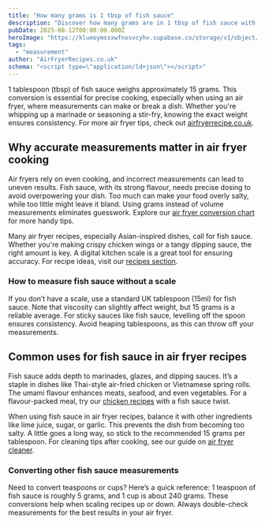 ```yaml
---
title: "How many grams is 1 tbsp of fish sauce"
description: "Discover how many grams are in 1 tbsp of fish sauce with our easy conversion guide. Perfect for air fryer recipes and precise cooking!"
pubDate: 2025-08-12T00:00:00.000Z
heroImage: "https://klueoymssxwfnxsvcyhv.supabase.co/storage/v1/object/public/md/how-many-grams-is-1-tbsp-of-fish-sauce-bc969224.webp"
tags:
  - "measurement"
author: "AirFryerRecipes.co.uk"
schema: "<script type=\"application/ld+json\"></script>"
---
```


<p>1 tablespoon (tbsp) of fish sauce weighs approximately 15 grams. This conversion is essential for precise cooking, especially when using an air fryer, where measurements can make or break a dish. Whether you're whipping up a marinade or seasoning a stir-fry, knowing the exact weight ensures consistency. For more air fryer tips, check out <a href=https://www.airfryerrecipe.co.uk/>airfryerrecipe.co.uk</a>.</p>  

<h2>Why accurate measurements matter in air fryer cooking</h2>  
<p>Air fryers rely on even cooking, and incorrect measurements can lead to uneven results. Fish sauce, with its strong flavour, needs precise dosing to avoid overpowering your dish. Too much can make your food overly salty, while too little might leave it bland. Using grams instead of volume measurements eliminates guesswork. Explore our <a href=https://www.airfryerrecipe.co.uk/air-fryer-conversion-chart>air fryer conversion chart</a> for more handy tips.</p>  

<p>Many air fryer recipes, especially Asian-inspired dishes, call for fish sauce. Whether you're making crispy chicken wings or a tangy dipping sauce, the right amount is key. A digital kitchen scale is a great tool for ensuring accuracy. For recipe ideas, visit our <a href=https://www.airfryerrecipe.co.uk/recipes>recipes section</a>.</p>  

<h3>How to measure fish sauce without a scale</h3>  
<p>If you don’t have a scale, use a standard UK tablespoon (15ml) for fish sauce. Note that viscosity can slightly affect weight, but 15 grams is a reliable average. For sticky sauces like fish sauce, levelling off the spoon ensures consistency. Avoid heaping tablespoons, as this can throw off your measurements.</p>  

<h2>Common uses for fish sauce in air fryer recipes</h2>  
<p>Fish sauce adds depth to marinades, glazes, and dipping sauces. It’s a staple in dishes like Thai-style air-fried chicken or Vietnamese spring rolls. The umami flavour enhances meats, seafood, and even vegetables. For a flavour-packed meal, try our <a href=https://www.airfryerrecipe.co.uk/recipe-category/chicken>chicken recipes</a> with a fish sauce twist.</p>  

<p>When using fish sauce in air fryer recipes, balance it with other ingredients like lime juice, sugar, or garlic. This prevents the dish from becoming too salty. A little goes a long way, so stick to the recommended 15 grams per tablespoon. For cleaning tips after cooking, see our guide on <a href=https://www.airfryerrecipe.co.uk/air-fryer-cleaner>air fryer cleaner</a>.</p>  

<h3>Converting other fish sauce measurements</h3>  
<p>Need to convert teaspoons or cups? Here’s a quick reference: 1 teaspoon of fish sauce is roughly 5 grams, and 1 cup is about 240 grams. These conversions help when scaling recipes up or down. Always double-check measurements for the best results in your air fryer.</p>